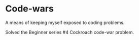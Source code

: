 # Code-wars
A means of keeping myself exposed to coding problems.

Solved the Beginner series #4 Cockroach code-war problem.

